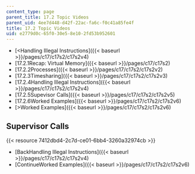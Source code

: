 ```yaml
---
content_type: page
parent_title: 17.2 Topic Videos
parent_uid: 4ee7d448-d42f-22ac-fa6c-f0c41a85fe4f
title: 17.2 Topic Videos
uid: e2779d0c-65f0-30e5-8e10-2fd53b952601
---
```


*   [\<Handling Illegal Instructions]({{< baseurl >}}/pages/c17/c17s2/c17s2v4)
*   [17.2.1Recap: Virtual Memory]({{< baseurl >}}/pages/c17/c17s2)
*   [17.2.2Processes]({{< baseurl >}}/pages/c17/c17s2/c17s2v2)
*   [17.2.3Timesharing]({{< baseurl >}}/pages/c17/c17s2/c17s2v3)
*   [17.2.4Handling Illegal Instructions]({{< baseurl >}}/pages/c17/c17s2/c17s2v4)
*   [17.2.5Supevisor Calls]({{< baseurl >}}/pages/c17/c17s2/c17s2v5)
*   [17.2.6Worked Examples]({{< baseurl >}}/pages/c17/c17s2/c17s2v6)
*   [\>Worked Examples]({{< baseurl >}}/pages/c17/c17s2/c17s2v6)

Supervisor Calls
----------------

{{< resource 7412dbd4-2c7d-ce01-6bb4-3260a32974cb >}}

*   [BackHandling Illegal Instructions]({{< baseurl >}}/pages/c17/c17s2/c17s2v4)
*   [ContinueWorked Examples]({{< baseurl >}}/pages/c17/c17s2/c17s2v6)